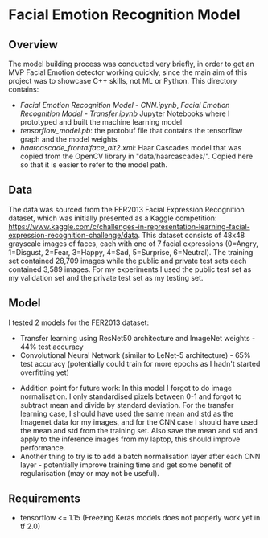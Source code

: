 # Facial Emotion Recognition Model

## Overview
The model building process was conducted very briefly, in order to get an MVP Facial Emotion detector working quickly, since the main aim of this project was to showcase C++ skills, not ML or Python. This directory contains:
- *Facial Emotion Recognition Model - CNN.ipynb*, *Facial Emotion Recognition Model - Transfer.ipynb* Jupyter Notebooks where I prototyped and built the machine learning model
- *tensorflow_model.pb*: the protobuf file that contains the tensorflow graph and the model weights
- *haarcascade_frontalface_alt2.xml*: Haar Cascades model that was copied from the OpenCV library in "data/haarcascades/". Copied here so that it is easier to refer to the model path.


## Data
The data was sourced from the FER2013 Facial Expression Recognition dataset, which was initially presented as a Kaggle competition: https://www.kaggle.com/c/challenges-in-representation-learning-facial-expression-recognition-challenge/data. This dataset consists of 48x48 grayscale images of faces, each with one of 7 facial expressions (0=Angry, 1=Disgust, 2=Fear, 3=Happy, 4=Sad, 5=Surprise, 6=Neutral). The training set contained 28,709 images while the public and private test sets each contained 3,589 images. For my experiments I used the public test set as my validation set and the private test set as my testing set.

## Model
I tested 2 models for the FER2013 dataset:
- Transfer learning using ResNet50 architecture and ImageNet weights - 44% test accuracy
- Convolutional Neural Network (similar to LeNet-5 architecture) - 65% test accuracy (potentially could train for more epochs as I hadn't started overfitting yet)

* Addition point for future work: In this model I forgot to do image normalisation. I only standardised pixels between 0-1 and forgot to subtract mean and divide by standard deviation. For the transfer learning case, I should have used the same mean and std as the Imagenet data for my images, and for the CNN case I should have used the mean and std from the training set. Also save the mean and std and apply to the inference images from my laptop, this should improve performance.
* Another thing to try is to add a batch normalisation layer after each CNN layer - potentially improve training time and get some benefit of regularisation (may or may not be useful).

## Requirements
- tensorflow <= 1.15 (Freezing Keras models does not properly work yet in tf 2.0)
